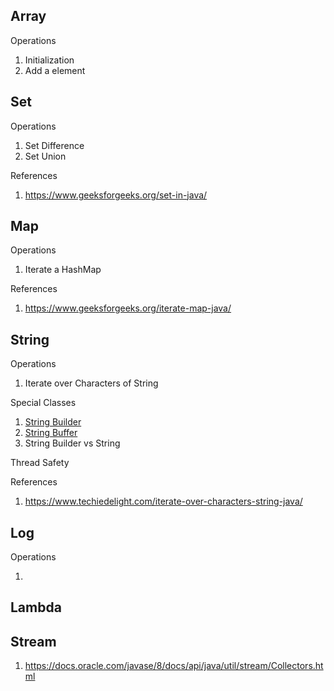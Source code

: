 ## Array

Operations

1. Initialization
2. Add a element

## Set

Operations

1. Set Difference
2. Set Union

References
1. https://www.geeksforgeeks.org/set-in-java/

## Map

Operations

1. Iterate a HashMap

References
1. https://www.geeksforgeeks.org/iterate-map-java/

## String

Operations

1. Iterate over Characters of String

Special Classes

1. [String Builder](https://docs.oracle.com/javase/7/docs/api/java/lang/StringBuilder.html)
2. [String Buffer]()
3. String Builder vs String


Thread Safety

References

1. https://www.techiedelight.com/iterate-over-characters-string-java/

## Log

Operations

1.

## Lambda

## Stream

1. https://docs.oracle.com/javase/8/docs/api/java/util/stream/Collectors.html
